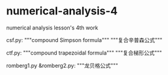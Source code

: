 # numerical-analysis-4
numerical analysis lesson's 4th work


csf.py:
"""compound Simpson formula"""
"""复合辛普森公式"""

ctf.py:
"""compound trapezoidal formula"""
"""复合梯形公式"""

romberg1.py &romberg2.py:
"""龙贝格公式"""
